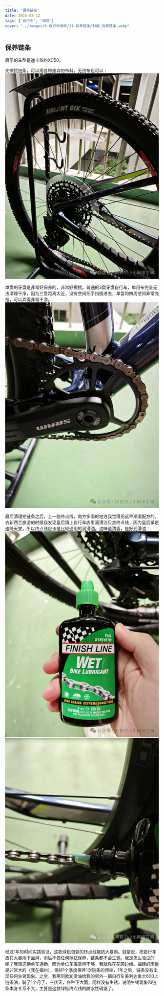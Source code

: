 ```yaml
---
title: "保养链条"  
date: 2025-08-12  
tags: ["自行车", "维修"]  
cover: "../images/0-自行车维修/11-保养链条/封面_保养链条.webp"
---
```

## 保养链条
展示的车型是迪卡侬的XC50。

先擦拭链条，可以用各种废弃的布料，无纺布也可以：
![擦链条](../images/0-维修自行车/11-保养链条/擦链条.webp)

单盘的牙盘是非常好保养的，非常好擦拭。普通的3盘牙盘自行车，单用布完全无法清理干净，因为三盘距离太近，没有空间把手指插进去，单盘的四周空间非常充裕，可以弄得非常干净。
![牙盘](../images/0-维修自行车/11-保养链条/牙盘.webp)

最后清理完链条之后，上一些终点线，南方多雨的地方我觉得用这种潮湿配方的。去新西兰旅游的时候我发现皇后镇上自行车店里润滑油只卖终点线，因为皇后镇是速降天堂，所以终点线应该是比较通用的润滑油。油味道清香，是好润滑油：
![润滑油](../images/0-维修自行车/11-保养链条/润滑油.webp)
![上油](../images/0-维修自行车/11-保养链条/上油.webp)

经过1年的时间实践验证，这款绿色包装的终点线能防大暴雨。就是说，把自行车放在大暴雨下面淋，雨后不做任何擦拭保养，链条都不会生锈。我是怎么验证的呢？我骑这辆单车通勤，因为单位车库空间不够，我就靠在花圃边缘。福建的雨量是非常大的（我在福州），保持1个季度保养1次链条的频率，1年之后，链条没有出现任何生锈现象。之后，我用同款润滑油给我的另外一辆自行车美利达勇士600上链条油，骑了1个月了，三伏天，各种下大雨，同样没有生锈，说明生锈现象和链条本身关系不大，主要是这款绿标终点线的防水性碉堡了。
